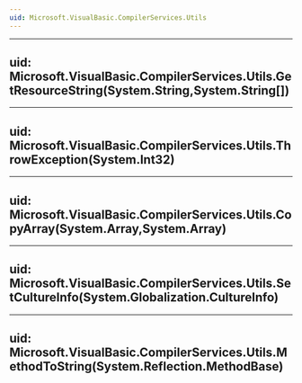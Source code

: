 ```yaml
---
uid: Microsoft.VisualBasic.CompilerServices.Utils
---
```


---
uid: Microsoft.VisualBasic.CompilerServices.Utils.GetResourceString(System.String,System.String[])
---

---
uid: Microsoft.VisualBasic.CompilerServices.Utils.ThrowException(System.Int32)
---

---
uid: Microsoft.VisualBasic.CompilerServices.Utils.CopyArray(System.Array,System.Array)
---

---
uid: Microsoft.VisualBasic.CompilerServices.Utils.SetCultureInfo(System.Globalization.CultureInfo)
---

---
uid: Microsoft.VisualBasic.CompilerServices.Utils.MethodToString(System.Reflection.MethodBase)
---
